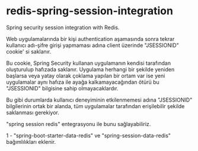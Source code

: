 # redis-spring-session-integration
Spring security session integration with Redis.

Web uygulamalarında bir kişi authentication aşamasında sonra tekrar kullanıcı adı-şifre girişi yapmaması adına client üzerinde "JSESSIONID" cookie' si saklanır.

Bu cookie, Spring Security kullanan uygulamanın kendisi tarafından oluşturulup hafızada saklanır. Uygulama herhangi bir şekilde yeniden başlarsa veya yatay olarak çoklama yapılan bir ortam var ise yeni uygulamalar aynı hafıza ile ayağa kalkamayacağından ötürü bu "JSESSIONID" bilgisine sahip olmayacaklardır.

Bu gibi durumlarda kullanıcı deneyiminin etkilenmemesi adına "JSESSIONID" bilgilerinin ortak bir alanda, tüm uygulamalar tarafından erişilebilir şekilde saklanması gerekiyor.

"spring session redis" entegrasyonu ile bunu sağlayabiliriz.

1 - "spring-boot-starter-data-redis" ve "spring-session-data-redis" bağımlılıkları eklenir.